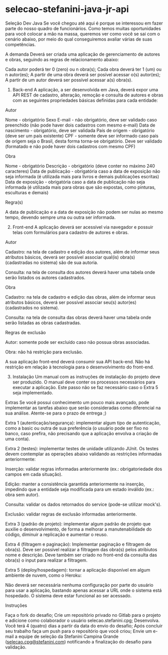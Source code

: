 # selecao-stefanini-java-jr-api
Seleção Dev Java
Se você chegou até aqui é porque se interessou em fazer parte do nosso quadro de funcionários. Como temos muitas oportunidades para você colocar a mão na massa, queremos ver como você se sai com o cenário abaixo, por meio do qual conseguiremos avaliar várias de suas competências.

A demanda
Deverá ser criada uma aplicação de gerenciamento de autores e obras, seguindo as regras de relacionamento abaixo:

Cada autor poderá ter 0 (zero) ou n obra(s);
Cada obra deverá ter 1 (um) ou n autor(es);
A partir de uma obra deverá ser posível acessar o(s) autor(es);
A partir de um autor deverá ser possível acessar a(s) obra(s).


1) Back-end
A aplicação, a ser desenvolvida em Java, deverá expor uma API REST de cadastro, alteração, remoção e consulta de autores e obras com as seguintes propriedades básicas definidas para cada entidade:

Autor

Nome - obrigatório
Sexo
E-mail - não obrigatório, deve ser validado caso preenchido (não pode haver dois cadastros com mesmo e-mail)
Data de nascimento - obrigatório, deve ser validada
País de origem - obrigatório (deve ser um país existente)
CPF - somente deve ser informado caso país de origem seja o Brasil, desta forma torna-se obrigatório. Deve ser validado (formatado e não pode haver dois cadastros com mesmo CPF)


Obra

Nome - obrigatório
Descrição - obrigatório (deve conter no máximo 240 caracteres)
Data de publicação - obrigatória caso a data de exposição não seja informada (é utilizada mais para livros e demais publicações escritas)
Data de exposição - obrigatória caso a data de publicação não seja informada (é utilizada mais para obras que são expostas, como pinturas, esculturas e demais)


Regra(s)

A data de publicação e a data de exposição não podem ser nulas ao mesmo tempo, devendo sempre uma ou outra ser informada.


2) Front-end
A aplicação deverá ser acessível via navegador e possuir telas com formulários para cadastro de autores e obras.

Autor


Cadastro: na tela de cadastro e edição dos autores, além de informar seus atributos básicos, deverá ser possível associar qual(is) obra(s) (cadastradas no sistema) são de sua autoria.

Consulta: na tela de consulta dos autores deverá haver uma tabela onde serão listados os autores cadastrados.


Obra


Cadastro: na tela de cadastro e edição das obras, além de informar seus atributos básicos, deverá ser possível associar seu(s) autor(es) (cadastrados no sistema).

Consulta: na tela de consulta das obras deverá haver uma tabela onde serão listadas as obras cadastradas.


Regras de exclusão


Autor: somente pode ser excluído caso não possua obras associadas.

Obra: não há restrição para exclusão.

A sua aplicação front-end deverá consumir sua API back-end. Não há restrição em relação à tecnologia para o desenvolvimento do front-end.

3) Instalação
Um manual com as instruções de instalação do projeto deve ser produzido. O manual deve conter os processos necessários para executar a aplicação. Este passo não se faz necessário caso o Extra 5 seja implementado.

Extras
Se você possui conhecimento um pouco mais avançado, pode implementar as tarefas abaixo que serão consideradas como diferencial na sua análise. Atente-se para o prazo de entrega ;)


Extra 1 (autenticação/segurança): implementar algum tipo de autenticação, como a basic ou outra de sua preferência (o usuário pode ser fixo no banco, caso prefira, não precisando que a aplicação envolva a criação de uma conta).

Extra 2 (testes): implementar testes de unidade utilizando JUnit. Os testes devem contemplar as operações abaixo validando as restrições informadas anteriormente:


Inserção: validar regras informadas anteriormente (ex.: obrigatoriedade dos campos em cada situação).

Edição: manter a consistência garantida anteriormente na inserção, impedindo que a entidade seja modificada para um estado inválido (ex.: obra sem autor).

Consulta: validar os dados retornados do service (pode-se utilizar mock's).

Exclusão: validar regras de exclusão informadas anteriormente.



Extra 3 (padrão de projeto): implementar algum padrão de projeto que auxilie o desenvolvimento, de forma a melhorar a manutenabilidade do código, diminuir a replicação e aumentar o reuso.

Extra 4 (filtragem e paginação): Implementar paginação e filtragem de obra(s). Deve ser possível realizar a filtragem das obra(s) pelos atribiutos nome e descrição. Deve também ser criado no front-end da consulta das obra(s) o input para realizar a filtragem.

Extra 5 (deploy/hospedagem): tornar a aplicação disponível em algum ambiente de nuvem, como o Heroku:

Não deverá ser necessária nenhuma configuração por parte do usuário para usar a aplicação, bastando apenas acessar a URL onde o sistema está hospedado.
O sistema deve estar funcional ao ser acessado.




Instruções

Faça o fork do desafio;
Crie um repositório privado no Gitlab para o projeto e adicione como colaborador o usuário selecao.stefanini.cpg;
Desenvolva. Você terá 4 (quatro) dias a partir da data do envio do desafio;
Após concluir seu trabalho faça um push para o repositório que você criou;
Envie um e-mail a equipe de seleção da Stefanini Campina Grande (selecao.cpg@stefanini.com) notificando a finalização do desafio para validação.
